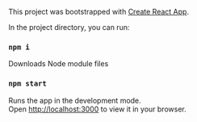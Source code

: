 


This project was bootstrapped with [Create React App](https://github.com/facebook/create-react-app).

In the project directory, you can run:
### `npm i`

Downloads Node module files

### `npm start`

Runs the app in the development mode.\
Open [http://localhost:3000](http://localhost:3000) to view it in your browser.

